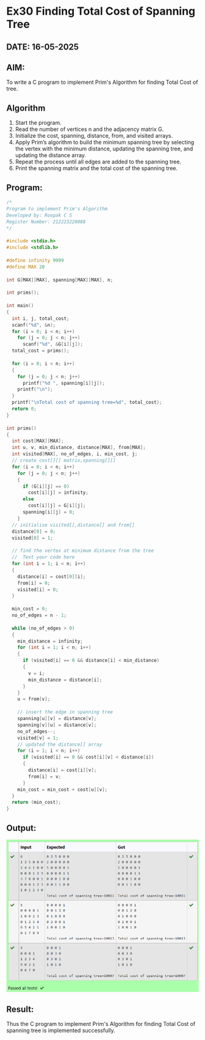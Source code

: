 # Ex30 Finding Total Cost of Spanning Tree
## DATE: 16-05-2025
## AIM:
To write a C program to implement Prim's Algorithm for finding Total Cost of tree.

## Algorithm
1. Start the program.
2. Read the number of vertices n and the adjacency matrix G.
3. Initialize the cost, spanning, distance, from, and visited arrays.
4. Apply Prim’s algorithm to build the minimum spanning tree by selecting the vertex with the minimum distance, updating the spanning tree, and updating the distance array.
5. Repeat the process until all edges are added to the spanning tree.
6. Print the spanning matrix and the total cost of the spanning tree.  

## Program:
```c
/*
Program to implement Prim's Algorithm
Developed by: Roopak C S 
Register Number: 212223220088 
*/

#include <stdio.h>
#include <stdlib.h>

#define infinity 9999
#define MAX 20

int G[MAX][MAX], spanning[MAX][MAX], n;

int prims();

int main()
{
  int i, j, total_cost;
  scanf("%d", &n);
  for (i = 0; i < n; i++)
    for (j = 0; j < n; j++)
      scanf("%d", &G[i][j]);
  total_cost = prims();

  for (i = 0; i < n; i++)
  {
    for (j = 0; j < n; j++)
      printf("%d ", spanning[i][j]);
    printf("\n");
  }
  printf("\nTotal cost of spanning tree=%d", total_cost);
  return 0;
}

int prims()
{
  int cost[MAX][MAX];
  int u, v, min_distance, distance[MAX], from[MAX];
  int visited[MAX], no_of_edges, i, min_cost, j;
  // create cost[][] matrix,spanning[][]
  for (i = 0; i < n; i++)
    for (j = 0; j < n; j++)
    {
      if (G[i][j] == 0)
        cost[i][j] = infinity;
      else
        cost[i][j] = G[i][j];
      spanning[i][j] = 0;
    }
  // initialise visited[],distance[] and from[]
  distance[0] = 0;
  visited[0] = 1;

  // find the vertex at minimum distance from the tree
  //  Text your code here
  for (int i = 1; i < n; i++)
  {
    distance[i] = cost[0][i];
    from[i] = 0;
    visited[i] = 0;
  }

  min_cost = 0;
  no_of_edges = n - 1;

  while (no_of_edges > 0)
  {
    min_distance = infinity;
    for (int i = 1; i < n; i++)
    {
      if (visited[i] == 0 && distance[i] < min_distance)
      {
        v = i;
        min_distance = distance[i];
      }
    }
    u = from[v];

    // insert the edge in spanning tree
    spanning[u][v] = distance[v];
    spanning[v][u] = distance[v];
    no_of_edges--;
    visited[v] = 1;
    // updated the distance[] array
    for (i = 1; i < n; i++)
      if (visited[i] == 0 && cost[i][v] < distance[i])
      {
        distance[i] = cost[i][v];
        from[i] = v;
      }
    min_cost = min_cost + cost[u][v];
  }
  return (min_cost);
}
```

## Output:
![alt text](image.png)


## Result:
Thus the C program to implement Prim's Algorithm for finding Total Cost of spanning tree is implemented successfully.
